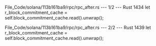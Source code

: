 File_Code/solana/113b161ba9/rpc/rpc_after.rs --- 1/2 --- Rust
1434         let r_block_commitment_cache = self.block_commitment_cache.read().unwrap();                                                                       

File_Code/solana/113b161ba9/rpc/rpc_after.rs --- 2/2 --- Rust
                                                                                                                                                             1439         let r_block_commitment_cache = self.block_commitment_cache.read().unwrap();


